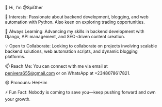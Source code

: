 👋 Hi, I’m @SpiDher

👀 Interests: Passionate about backend development, blogging, and web automation with Python. Also keen on exploring trading opportunities.

🌱 Always Learning: Advancing my skills in backend development with Django, API management, and SEO-driven content creation.

💡 Open to Collaborate: Looking to collaborate on projects involving scalable backend solutions, web automation scripts, and dynamic blogging platforms.

📫 Reach Me: You can connect with me via email at penivera655@gmail.com or on WhatsApp at +2348078617821.

😄 Pronouns: He/Him

⚡ Fun Fact: Nobody is coming to save you—keep pushing forward and own your growth.
<!---
Spidher/Spidher is a ✨ special ✨ repository because its `README.md` (this file) appears on your GitHub profile.
You can click the Preview link to take a look at your changes.
--->
